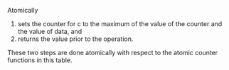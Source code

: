 Atomically

1. sets the counter for c to the maximum of the value of the counter and the value of data, and
2. returns the value prior to the operation.

These two steps are done atomically with respect to the atomic counter functions in this table.